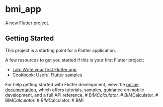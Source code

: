 # bmi_app

A new Flutter project.

## Getting Started

This project is a starting point for a Flutter application.

A few resources to get you started if this is your first Flutter project:

- [Lab: Write your first Flutter app](https://docs.flutter.dev/get-started/codelab)
- [Cookbook: Useful Flutter samples](https://docs.flutter.dev/cookbook)

For help getting started with Flutter development, view the
[online documentation](https://docs.flutter.dev/), which offers tutorials,
samples, guidance on mobile development, and a full API reference.
#   B I M _ C a l c u l a t o r .  
 #   B I M _ C a l c u l a t o r .  
 #   B I M _ C a l c u l a t o r .  
 #   B I M _ C a l c u l a t o r .  
 #   B M I  
 